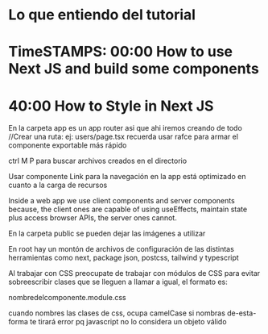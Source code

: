 # Lo que entiendo del tutorial

# TimeSTAMPS: 00:00 How to use Next JS and build some components
# 40:00 How to Style in Next JS

En la carpeta app es un app router asi que ahi iremos creando de todo
//Crear una ruta: ej: users/page.tsx
recuerda usar rafce para armar el componente exportable más rápido

ctrl M P para buscar archivos creados en el directorio

Usar componente Link para la navegación en la app está optimizado en cuanto a la carga de recursos

Inside a web app we use client components and server components because, the client ones are capable of using useEffects, maintain state plus access browser APIs, the server ones cannot.

En la carpeta public se pueden dejar las imágenes a utilizar

En root hay un montón de archivos de configuración de las distintas herramientas como next, package json, postcss, tailwind y typescript

Al trabajar con CSS preocupate de trabajar con módulos de CSS para evitar sobreescribir clases que se lleguen a llamar a igual, el formato es:

nombredelcomponente.module.css

cuando nombres las clases de css, ocupa camelCase si nombras de-esta-forma te tirará error pq javascript no lo considera un objeto válido
